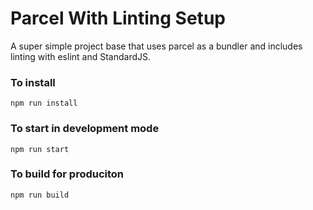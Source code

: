 # Parcel With Linting Setup

A super simple project base that uses parcel as a bundler and includes linting with eslint and StandardJS.

### To install

`npm run install`

### To start in development mode

`npm run start`

### To build for produciton

`npm run build`